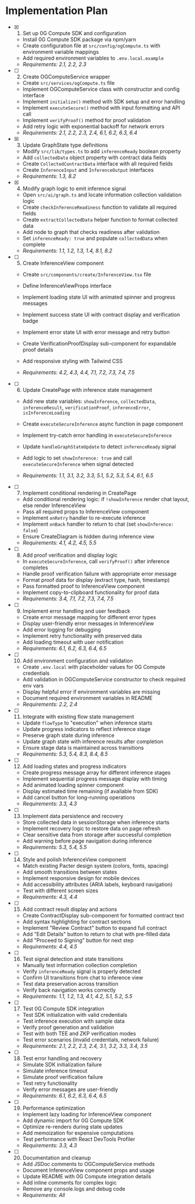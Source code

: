 # Implementation Plan

- [x] 1. Set up 0G Compute SDK and configuration


  - Install 0G Compute SDK package via npm/yarn
  - Create configuration file at `src/config/ogCompute.ts` with environment variable mappings
  - Add required environment variables to `.env.local.example`
  - _Requirements: 2.1, 2.2, 2.3_




- [ ] 2. Create OGComputeService wrapper
  - Create `src/services/ogCompute.ts` file
  - Implement OGComputeService class with constructor and config interface
  - Implement `initialize()` method with SDK setup and error handling
  - Implement `executeSecure()` method with input formatting and API call
  - Implement `verifyProof()` method for proof validation
  - Add retry logic with exponential backoff for network errors
  - _Requirements: 2.1, 2.2, 2.3, 2.4, 6.1, 6.2, 6.3, 6.4_



- [x] 3. Update GraphState type definitions


  - Modify `src/lib/types.ts` to add `inferenceReady` boolean property
  - Add `collectedData` object property with contract data fields
  - Create `CollectedContractData` interface with all required fields
  - Create `InferenceInput` and `InferenceOutput` interfaces
  - _Requirements: 1.3, 8.2_



- [x] 4. Modify graph logic to emit inference signal



  - Open `src/ai/graph.ts` and locate information collection validation logic
  - Create `checkInferenceReadiness` function to validate all required fields
  - Create `extractCollectedData` helper function to format collected data
  - Add node to graph that checks readiness after validation
  - Set `inferenceReady: true` and populate `collectedData` when complete
  - _Requirements: 1.1, 1.2, 1.3, 1.4, 8.1, 8.2_



- [ ] 5. Create InferenceView component
  - Create `src/components/create/InferenceView.tsx` file
  - Define InferenceViewProps interface
  - Implement loading state UI with animated spinner and progress messages
  - Implement success state UI with contract display and verification badge
  - Implement error state UI with error message and retry button
  - Create VerificationProofDisplay sub-component for expandable proof details

  - Add responsive styling with Tailwind CSS
  - _Requirements: 4.2, 4.3, 4.4, 7.1, 7.2, 7.3, 7.4, 7.5_

- [ ] 6. Update CreatePage with inference state management
  - Add new state variables: `showInference`, `collectedData`, `inferenceResult`, `verificationProof`, `inferenceError`, `isInferenceLoading`
  - Create `executeSecureInference` async function in page component
  - Implement try-catch error handling in `executeSecureInference`


  - Update `handleGraphStateUpdate` to detect `inferenceReady` signal
  - Add logic to set `showInference: true` and call `executeSecureInference` when signal detected
  - _Requirements: 1.1, 3.1, 3.2, 3.3, 5.1, 5.2, 5.3, 5.4, 6.1, 6.5_

- [ ] 7. Implement conditional rendering in CreatePage
  - Add conditional rendering logic: if `!showInference` render chat layout, else render InferenceView
  - Pass all required props to InferenceView component
  - Implement `onRetry` handler to re-execute inference
  - Implement `onBack` handler to return to chat (set `showInference: false`)
  - Ensure CreateDiagram is hidden during inference view
  - _Requirements: 4.1, 4.2, 4.5, 5.5_

- [ ] 8. Add proof verification and display logic
  - In `executeSecureInference`, call `verifyProof()` after inference completes
  - Handle proof verification failure with appropriate error message
  - Format proof data for display (extract type, hash, timestamp)
  - Pass formatted proof to InferenceView component
  - Implement copy-to-clipboard functionality for proof data
  - _Requirements: 3.4, 7.1, 7.2, 7.3, 7.4, 7.5_

- [ ] 9. Implement error handling and user feedback
  - Create error message mapping for different error types
  - Display user-friendly error messages in InferenceView
  - Add error logging for debugging
  - Implement retry functionality with preserved data
  - Add loading timeout with user notification
  - _Requirements: 6.1, 6.2, 6.3, 6.4, 6.5_

- [ ] 10. Add environment configuration and validation
  - Create `.env.local` with placeholder values for 0G Compute credentials
  - Add validation in OGComputeService constructor to check required env vars
  - Display helpful error if environment variables are missing
  - Document required environment variables in README
  - _Requirements: 2.2, 2.4_

- [ ] 11. Integrate with existing flow state management
  - Update `flowType` to "execution" when inference starts
  - Update progress indicators to reflect inference stage
  - Preserve graph state during inference
  - Update graph state with inference results after completion
  - Ensure stage data is maintained across transitions
  - _Requirements: 5.3, 5.4, 8.3, 8.4, 8.5_

- [ ] 12. Add loading states and progress indicators
  - Create progress message array for different inference stages
  - Implement sequential progress message display with timing
  - Add animated loading spinner component
  - Display estimated time remaining (if available from SDK)
  - Add cancel button for long-running operations
  - _Requirements: 3.3, 4.3_

- [ ] 13. Implement data persistence and recovery
  - Store collected data in sessionStorage when inference starts
  - Implement recovery logic to restore data on page refresh
  - Clear sensitive data from storage after successful completion
  - Add warning before page navigation during inference
  - _Requirements: 5.3, 5.4, 5.5_

- [ ] 14. Style and polish InferenceView component
  - Match existing Pacter design system (colors, fonts, spacing)
  - Add smooth transitions between states
  - Implement responsive design for mobile devices
  - Add accessibility attributes (ARIA labels, keyboard navigation)
  - Test with different screen sizes
  - _Requirements: 4.3, 4.4_

- [ ] 15. Add contract result display and actions
  - Create ContractDisplay sub-component for formatted contract text
  - Add syntax highlighting for contract sections
  - Implement "Review Contract" button to expand full contract
  - Add "Edit Details" button to return to chat with pre-filled data
  - Add "Proceed to Signing" button for next step
  - _Requirements: 4.4, 4.5_

- [ ] 16. Test signal detection and state transitions
  - Manually test information collection completion
  - Verify `inferenceReady` signal is properly detected
  - Confirm UI transitions from chat to inference view
  - Test data preservation across transition
  - Verify back navigation works correctly
  - _Requirements: 1.1, 1.2, 1.3, 4.1, 4.2, 5.1, 5.2, 5.5_

- [ ] 17. Test 0G Compute SDK integration
  - Test SDK initialization with valid credentials
  - Test inference execution with sample data
  - Verify proof generation and validation
  - Test with both TEE and ZKP verification modes
  - Test error scenarios (invalid credentials, network failure)
  - _Requirements: 2.1, 2.2, 2.3, 2.4, 3.1, 3.2, 3.3, 3.4, 3.5_

- [ ] 18. Test error handling and recovery
  - Simulate SDK initialization failure
  - Simulate inference timeout
  - Simulate proof verification failure
  - Test retry functionality
  - Verify error messages are user-friendly
  - _Requirements: 6.1, 6.2, 6.3, 6.4, 6.5_

- [ ] 19. Performance optimization
  - Implement lazy loading for InferenceView component
  - Add dynamic import for 0G Compute SDK
  - Optimize re-renders during state updates
  - Add memoization for expensive computations
  - Test performance with React DevTools Profiler
  - _Requirements: 3.3, 4.3_

- [ ] 20. Documentation and cleanup
  - Add JSDoc comments to OGComputeService methods
  - Document InferenceView component props and usage
  - Update README with 0G Compute integration details
  - Add inline comments for complex logic
  - Remove any console.logs and debug code
  - _Requirements: All_
